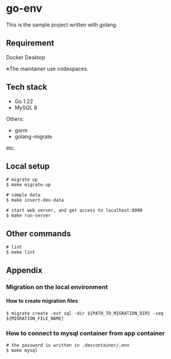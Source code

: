 # go-env

This is the sample project written with golang.

## Requirement
Docker Desktop

※The maintainer use codespaces.

## Tech stack
- Go 1.22
- MySQL 8


Others:
- gorm
- golang-migrate

etc.

## Local setup

```
# migrate up
$ make migrate-up

# sample data
$ make insert-dev-data

# start web server, and get access to localhost:8080
$ make run-server
```

## Other commands
```
# lint
$ make lint
```

## Appendix

### Migration on the local environment

#### How to create migration files
```
$ migrate create -ext sql -dir ${PATH_TO_MIGRATION_DIR} -seq ${MIGRATION_FILE_NAME}
```

### How to connect to mysql container from app container
```
# the password is written in .devcontainer/.env
$ make mysql
```